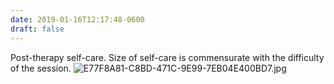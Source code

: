 ```yaml
---
date: 2019-01-16T12:17:48-0600
draft: false
---
```




Post-therapy self-care. Size of self-care is commensurate with the difficulty of the session. ![E77F8A81-C8BD-471C-9E99-7EB04E400BD7.jpg](http://ianwhitney.micro.blog/uploads/2019/6765c81294.jpg)



